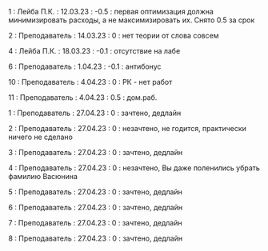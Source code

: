 1 : Лейба П.К. : 12.03.23 : -0.5 : первая оптимизация должна минимизировать расходы, а не максимизировать их. Снято 0.5 за срок

2 : Преподаватель : 14.03.23 : 0 : нет теории от слова совсем

4 : Лейба П.К. : 18.03.23 : -0.1 : отсутствие на лабе

6 : Преподаватель : 1.04.23 : -0.1 : антибонус

10 : Преподаватель : 4.04.23 : 0 : РК - нет работ

11 : Преподаватель : 4.04.23 : 0.5 : дом.раб.

1 : Преподаватель : 27.04.23 : 0 : зачтено, дедлайн

2 : Преподаватель : 27.04.23 : 0 : незачтено, не годится, практически ничего не сделано

3 : Преподаватель : 27.04.23 : 0 : зачтено, дедлайн

4 : Преподаватель : 27.04.23 : 0 : незачтено, Вы даже поленились убрать фамилию Васюнина

5 : Преподаватель : 27.04.23 : 0 : зачтено, дедлайн

6 : Преподаватель : 27.04.23 : 0 : зачтено, дедлайн

7 : Преподаватель : 27.04.23 : 0 : зачтено, дедлайн

8 : Преподаватель : 27.04.23 : 0 : зачтено, дедлайн
